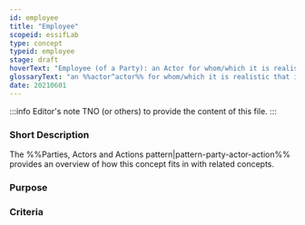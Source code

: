 ```yaml
---
id: employee
title: "Employee"
scopeid: essifLab
type: concept
typeid: employee
stage: draft
hoverText: "Employee (of a Party): an Actor for whom/which it is realistic that it might execute Actions on behalf of that Party (called the Employer of that Actor)."
glossaryText: "an %%actor^actor%% for whom/which it is realistic that it might execute %%actions^action%% on behalf of a %%party^party%% (called the %%employer^employer%% of that %%actor^actor%%)."
date: 20210601
---
```


:::info Editor's note
TNO (or others) to provide the content of this file.
:::

### Short Description

The %%Parties, Actors and Actions pattern|pattern-party-actor-action%% provides an overview of how this concept fits in with related concepts.

### Purpose

### Criteria
